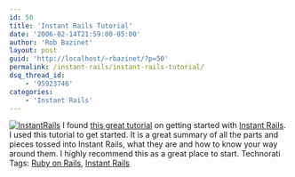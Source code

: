 ```yaml
---
id: 50
title: 'Instant Rails Tutorial'
date: '2006-02-14T21:59:00-05:00'
author: 'Rob Bazinet'
layout: post
guid: 'http://localhost/~rbazinet/?p=50'
permalink: /instant-rails/instant-rails-tutorial/
dsq_thread_id:
    - '95923746'
categories:
    - 'Instant Rails'
---
```


[![InstantRails](http://rbazinet.files.wordpress.com/2006/02/InstantRails.Jpg)](http://rbazinet.files.wordpress.com/2006/02/InstantRails.Jpg "InstantRails") I found [this great tutorial](http://instantrails.rubyforge.org/tutorial/index.html "Instant Rails Tutorial") on getting started with [Instant Rails](http://instantrails.rubyforge.org/wiki/wiki.pl "Instant Rails"). I used this tutorial to get started. It is a great summary of all the parts and pieces tossed into Instant Rails, what they are and how to know your way around them. I highly recommend this as a great place to start. Technorati Tags: [Ruby on Rails](http://www.technorati.com/tags/Ruby%20on%20Rails), [Instant Rails](http://www.technorati.com/tags/Instant%20Rails)